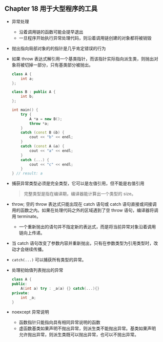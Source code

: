 ## Chapter 18 用于大型程序的工具

- 异常处理

  - 沿着调用链的函数可能会提早退出
  - 一旦程序开始执行异常处理代码，则沿着调用链创建的对象都将被销毁

- 抛出指向局部对象的的指针是几乎肯定错误的行为

- 如果 throw 表达式解引用一个基类指针，而该指针实际指向派生类，则抛出对象将被切掉一部分，只有基类部分被抛出。

  ```cpp
  class A {
      int a;
  };
  
  class B : public A {
      int b;
  };
  
  int main() {
      try {
          A *a = new B();
          throw *a;
      }
      catch (const B &b) {
          cout << "b" << endl;
      }
      catch (const A &a) {
          cout << "a" << endl;
      }
      catch (...) {
          cout << "c" << endl;
      }
  } // result: a
  ```

- 捕获异常类型必须是完全类型，它可以是左值引用，但不能是右值引用

  > 完整类型是指在编译期，编译器能计算出一个类型的 size。

- throw; 空的 throw 表达式只能出现在 catch 语句或 catch 语句直接或间接调用的函数之内。如果在处理代码之外的区域遇到了空 throw 语句，编译器将调用 terminate。

  - 一个重新抛出的语句并不指定新的表达式，而是将当前异常对象沿着调用链向上传递。

- 当 catch 语句改变了参数内容并重新抛出，只有在参数类型为引用类型时，改动才会继续传播。

- `catch(...)` 可以捕获所有类型的异常。

- 处理初始值列表抛出的异常

  ```cpp
  class A {
  public:
      A(int a) try : _a(a) {} catch(...){}
  private:
      int _a;
  }
  ```

- noexcept 异常说明

  - 函数指针只能指向具有相同异常说明的函数
  - 虚函数基类如果声明不抛出异常，则派生类不能抛出异常。基类如果声明允许抛出异常，则派生类既可以抛出异常，也可以不抛出异常。